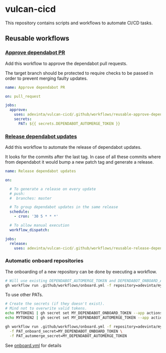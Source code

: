 # vulcan-cicd

This repository contains scripts and workflows to automate CI/CD tasks.

## Reusable workflows

### [Approve dependabot PR](.github/workflows/approve-dependabot-pr.yml)

Add this workflow to approve the dependabot pull requests.

The target branch should be protected to require checks to be passed in order to prevent
merging faulty updates.

```yaml
name: Approve dependabot PR

on: pull_request

jobs:
  approve:
    uses: adevinta/vulcan-cicd/.github/workflows/reusable-approve-dependabot-pr.yml@v1
    secrets:
      PAT: ${{ secrets.DEPENDABOT_AUTOMERGE_TOKEN }}
```

### [Release dependabot updates](.github/workflows/release-dependabot-updates.yml)

Add this workflow to automate the release of dependabot updates.

It looks for the commits after the last tag.
In case of all these commits where from dependabot it would bump a new patch tag and generate a release.

```yaml
name: Release dependabot updates

on:

  # To generate a release on every update
  # push:
  #  branches: master

  # To group dependabot updates in the same release
  schedule:
    - cron: '30 5 * * *'

  # To allow manual execution
  workflow_dispatch:

jobs:
  release:
    uses: adevinta/vulcan-cicd/.github/workflows/reusable-release-dependabot-updates.yml@v1
```

### Automatic onboard repositories

The onboarding of a new repository can be done by executing a workflow.

```sh
# Will use existing DEPENDABOT_AUTOMERGE_TOKEN and DEPENDABOT_ONBOARD_AUTOMERGE_TOKEN action secrets.
gh workflow run .github/workflows/onboard.yml -f repository=adevinta/my-repo
```

To use other PATs.

```sh
# Create the secrets (if they doesn't exist).
# Mind not to overwrite valid tokens.
echo MYTOKEN1 | gh secret set MY_DEPENDABOT_ONBOARD_TOKEN --app actions
echo MYTOKEN2 | gh secret set MY_DEPENDABOT_AUTOMERGE_TOKEN --app actions

gh workflow run .github/workflows/onboard.yml -f repository=adevinta/my-repo \
  -f PAT_onboard_secret=MY_DEPENDABOT_ONBOARD_TOKEN \
  -f PAT_automerge_secret=MY_DEPENDABOT_AUTOMERGE_TOKEN
```

See [onboard.yml](.github/workflows/onboard.yml) for details

